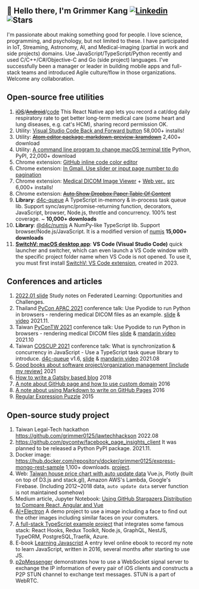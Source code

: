 ## 👋 Hello there, I'm Grimmer Kang [![Linkedin](https://img.shields.io/badge/-LinkedIn-0077b5?style=flat&logo=Linkedin&logoColor=white)](https://www.linkedin.com/in/grimmerk/) ![Stars](https://img.shields.io/github/stars/grimmerk?style=social)

I'm passionate about making something good for people. I love science, programming, and psychology, but not limited to these. I have participated in IoT, Streaming, Astronomy, AI, and Medical-imaging (partial in work and side projects) domains. Use JavaScript/TypeScript/Python recently and used C/C++/C#/Objective-C and Go (side project) languages. I've successfully been a manager or leader in building mobile apps and full-stack teams and introduced Agile culture/flow in those organizations. Welcome any collaboration.

## Open-source free utilities

1. ~~[iOS](https://itunes.apple.com/us/app/maolife/id1397714182)~~/~~[Android](https://play.google.com/store/apps/details?id=com.lifeoverflow.maolife)~~/[code](https://github.com/grimmer0125/maolife) This React Native app lets you record a cat/dog daily respiratory rate to get better long-term medical care (some heart and lung diseases, e.g. cat's HCM), sharing record permission OK. 
2. Utility: [Visual Studio Code Back and Forward button](https://marketplace.visualstudio.com/items?itemName=grimmer.vscode-back-forward-button) 58,000+ installs!
3. Utility: ~~[Atom editor package-markdown-preview-kramdown](https://atom.io/packages/markdown-preview-kramdown)~~ 2,400+ download
4. Utility: [A command line program to change macOS terminal title](https://pypi.org/project/termtitle/) Python, PyPI, 22,000+ download
5. Chrome extension: [GitHub inline code color editor](https://chrome.google.com/webstore/detail/github-inline-code-color/ancifpojcglbcoilgkpeiphjenigogmb?hl=zh-TW&authuser=0)
6. Chrome extension: [In Gmail. Use slider or input page number to do pagination](https://chrome.google.com/webstore/detail/gmail-pagination-slider/bcjhpmecgoejigiojamklcbfnfnfgnal)
7. Chrome extension: [Medical DICOM Image Viewer](https://chrome.google.com/webstore/detail/dicom-image-viewer/ehppmcooahfnlfhhcflpkcjmonkoindc) + [Web ver.](https://grimmer.io/dicom-web-viewer/), [src](https://github.com/grimmer0125/dicom-web-viewer) 6,000+ installs!
8. Chrome extension: ~~[Auto Show Dropbox Paper Table Of Content]( https://chrome.google.com/webstore/detail/paper-auto-show-toc/eifkjfleeeochflgobmibofbcdiledng)~~
9. **Library**: [d4c-queue](https://www.npmjs.com/package/d4c-queue) A TypeScript in-memory & in-process task queue lib. Support sync/async/promise-returning function, decorators, JavaScript, browser, Node.js, throttle and concurrency. 100% test coverage. ~ **10,000+ downloads**
10. **Library**: [@d4c/numjs](https://www.npmjs.com/package/@d4c/numjs) A NumPy-like TypeScript lib. Support browser/Node.js/JavaScript. It is a modified version of [numjs](https://www.npmjs.com/package/numjs) **15,000+ downloads** 
11. **[SwitchV: macOS desktop app](https://apps.apple.com/us/app/switchv/id1663612397)**: **VS Code (Visual Studio Code)** quick launcher and switcher, which can even launch a VS Code window with the specific project folder name when VS Code is not opened. To use it, you must first install [SwitchV: VS Code extension](https://marketplace.visualstudio.com/items?itemName=grimmer.SwitchV), created in 2023. 


## Conferences and articles

1. [2022.01 slide](https://slides.com/grimmer/study-notes-on-federated-learning-opportunities-and-challenges) Study notes on Federated Learning: Opportunities and Challenges. 
2. Thailand [PyCon APAC 2021](https://2021.th.pycon.org/pages/speakers) conference talk: Use Pyodide to run Python in browsers - rendering medical DICOM files as an example. [slide](https://slides.com/grimmer/pyconapac_pyodide_dicom_viewer) & [video](https://youtu.be/kd4C6KNbHT4) 2021.11.
3. Taiwan [PyConTW 2021](https://tw.pycon.org/2021/zh-hant/conference/talk/214) conference talk: Use Pyodide to run Python in browsers - rendering medical DICOM files [slide](https://slides.com/grimmer/intro_pyodide_medical_dicom_viewer/) & [mandarin video](https://www.youtube.com/watch?v=Wk6sePJb26o) 2021.10
4. Taiwan [COSCUP 2021](https://coscup.org/2021/zh-TW/session/CGDY3P) conference talk: What is synchronization & concurrency in JavaScript - Use a TypeScript task queue library to introduce. [d4c-queue](https://www.npmjs.com/package/d4c-queue) v1.6, [slide](https://slides.com/grimmer/intro_js_ts_task_queuelib_d4c/fullscreen) & [mandarin video](https://www.youtube.com/watch?v=_wxSAEts35w) 2021.08
5. [Good books about software project/organization management [include my review]](https://paper.dropbox.com/doc/Recommendation-book-list-for-those-people-who-stay-in-software-company--BHfhUtQDDDoOaoVVRcKQjc_HAg-h1OzqSLtap1MqktwFLTG1) 2021
6. [How to write a Gatsby based blog](https://grimmer.netlify.app/gastyjs-blog-tutorial/) 2018
7. [A note about GitHub page and how to use custom domain](https://grimmer.io/GitHub-Page%E7%9A%84%E5%88%86%E9%A1%9E%E4%BB%A5%E5%8F%8A%E4%BD%BF%E7%94%A8Custom-Domain/) 2016
8. [A note about using Markdown to write on GitHub Pages](https://grimmer.io/%E5%9C%A8Github-Pages%E4%B8%8A%E7%94%A8Markdown%E6%96%87%E7%AB%A0%E7%9A%84%E6%B3%A8%E6%84%8F%E4%BA%8B%E9%A0%85/) 2016
9. [Regular Expression Puzzle](https://grimmer.netlify.app/answer-of-regular-expression-puzzle/) 2015

## Open-source study project

1. Taiwan Legal-Tech hackathon https://github.com/grimmer0125/lawtechhackson 2022.08
2. https://github.com/pycontw/facebook_page_insights_client It was planned to be released a Python PyPI package. 2021.11.
3. Docker image: https://hub.docker.com/repository/docker/grimmer0125/express-mongo-rest-sample 1,100+ downloads. [project](https://github.com/grimmer0125/express-mongo-rest-k8s-sample).
4. Web: [Taiwan house price chart with auto update data](https://grimmer.io/Taiwan-house-price-chart/) Vue.js, Plotly (built on top of D3.js and stack.gl), Amazon AWS's Lambda, Google's Firebase. (Including 2012~2018 data, `auto update data` server function is not maintained somehow)
5. Medium article, Jupyter Notebook: [Using GitHub Stargazers Distribution to Compare React, Angular and Vue](https://medium.com/@grimmer0125/compare-react-angular-and-vue-by-using-github-stargazers-distribution-37bd6e445073)
6. [AI+Electron](https://github.com/grimmer0125/electron-face-finder) A demo project to use a image including a face to find out the other images including similar faces on your comuters.  
7. [A full-stack TypeScript example project](https://github.com/grimmer0125/typescript-full-stack-example) that integrates some famous stack: React Hooks, Redux Toolkit, Node.js, GraphQL, NestJS, TypeORM, PostgreSQL,Traefik, Azure.
8. E-book [Learning Javascript](https://lifeoverflow.gitbook.io/learning-javascript/) A entry level online ebook to record my note to learn JavaScript, written in 2016, several months after starting to use JS. 
9. [p2pMessenger](https://github.com/grimmer0125/p2pMessenger) demonstrates how to use a WebSocket signal server to exchange the IP information of every pair of iOS clients and constructs a P2P STUN channel to exchange text messages. STUN is a part of WebRTC.




